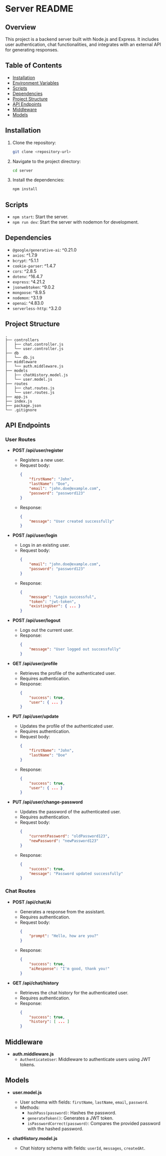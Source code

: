 # Server README

## Overview

This project is a backend server built with Node.js and Express. It includes user authentication, chat functionalities, and integrates with an external API for generating responses.

## Table of Contents

- [Installation](#installation)
- [Environment Variables](#environment-variables)
- [Scripts](#scripts)
- [Dependencies](#dependencies)
- [Project Structure](#project-structure)
- [API Endpoints](#api-endpoints)
- [Middleware](#middleware)
- [Models](#models)

## Installation

1. Clone the repository:
    ```sh
    git clone <repository-url>
    ```
2. Navigate to the project directory:
    ```sh
    cd server
    ```
3. Install the dependencies:
    ```sh
    npm install
    ```

## Scripts

- `npm start`: Start the server.
- `npm run dev`: Start the server with nodemon for development.

## Dependencies

- `@google/generative-ai`: ^0.21.0
- `axios`: ^1.7.9
- `bcrypt`: ^5.1.1
- `cookie-parser`: ^1.4.7
- `cors`: ^2.8.5
- `dotenv`: ^16.4.7
- `express`: ^4.21.2
- `jsonwebtoken`: ^9.0.2
- `mongoose`: ^8.9.5
- `nodemon`: ^3.1.9
- `openai`: ^4.83.0
- `serverless-http`: ^3.2.0

## Project Structure

```plaintext
.
├── controllers
│   ├── chat.controller.js
│   └── user.controller.js
├── db
│   └── db.js
├── middleware
│   └── auth.middleware.js
├── models
│   ├── chatHistory.model.js
│   └── user.model.js
├── routes
│   ├── chat.routes.js
│   └── user.routes.js
├── app.js
├── index.js
├── package.json
└── .gitignore
```

## API Endpoints

### User Routes

- **POST /api/user/register**
    - Registers a new user.
    - Request body:
        ```json
        {
            "firstName": "John",
            "lastName": "Doe",
            "email": "john.doe@example.com",
            "password": "password123"
        }
        ```
    - Response:
        ```json
        {
            "message": "User created successfully"
        }
        ```

- **POST /api/user/login**
    - Logs in an existing user.
    - Request body:
        ```json
        {
            "email": "john.doe@example.com",
            "password": "password123"
        }
        ```
    - Response:
        ```json
        {
            "message": "Login successful",
            "token": "jwt-token",
            "existingUser": { ... }
        }
        ```

- **POST /api/user/logout**
    - Logs out the current user.
    - Response:
        ```json
        {
            "message": "User logged out successfully"
        }
        ```

- **GET /api/user/profile**
    - Retrieves the profile of the authenticated user.
    - Requires authentication.
    - Response:
        ```json
        {
            "success": true,
            "user": { ... }
        }
        ```

- **PUT /api/user/update**
    - Updates the profile of the authenticated user.
    - Requires authentication.
    - Request body:
        ```json
        {
            "firstName": "John",
            "lastName": "Doe"
        }
        ```
    - Response:
        ```json
        {
            "success": true,
            "user": { ... }
        }
        ```

- **PUT /api/user/change-password**
    - Updates the password of the authenticated user.
    - Requires authentication.
    - Request body:
        ```json
        {
            "currentPassword": "oldPassword123",
            "newPassword": "newPassword123"
        }
        ```
    - Response:
        ```json
        {
            "success": true,
            "message": "Password updated successfully"
        }
        ```

### Chat Routes

- **POST /api/chat/Ai**
    - Generates a response from the assistant.
    - Requires authentication.
    - Request body:
        ```json
        {
            "prompt": "Hello, how are you?"
        }
        ```
    - Response:
        ```json
        {
            "success": true,
            "aiResponse": "I'm good, thank you!"
        }
        ```

- **GET /api/chat/history**
    - Retrieves the chat history for the authenticated user.
    - Requires authentication.
    - Response:
        ```json
        {
            "success": true,
            "history": [ ... ]
        }
        ```

## Middleware

- **auth.middleware.js**
    - `AuthenticateUser`: Middleware to authenticate users using JWT tokens.

## Models

- **user.model.js**
    - User schema with fields: `firstName`, `lastName`, `email`, `password`.
    - Methods:
        - `hashPass(password)`: Hashes the password.
        - `generateToken()`: Generates a JWT token.
        - `isPasswordCorrect(password)`: Compares the provided password with the hashed password.

- **chatHistory.model.js**
    - Chat history schema with fields: `userId`, `messages`, `createdAt`.
